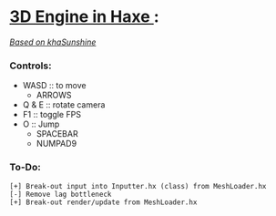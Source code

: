# [3D Engine in Haxe ](https://github.com/Sondro/3D-Engine): 
[_Based on khaSunshine_](https://github.com/juakob/khaSunshine) 

### Controls:

- WASD		  :: to move
	- ARROWS
- Q & E           :: rotate camera
- F1              :: toggle FPS
- O			  :: Jump
	- SPACEBAR
	- NUMPAD9  

### To-Do:
```
[+] Break-out input into Inputter.hx (class) from MeshLoader.hx
[-] Remove lag bottleneck
[+] Break-out render/update from MeshLoader.hx
```